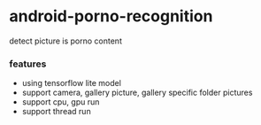 # android-porno-recognition

detect picture is porno content

### features

- using tensorflow lite model
- support camera, gallery picture, gallery specific folder pictures
- support cpu, gpu run
- support thread run

